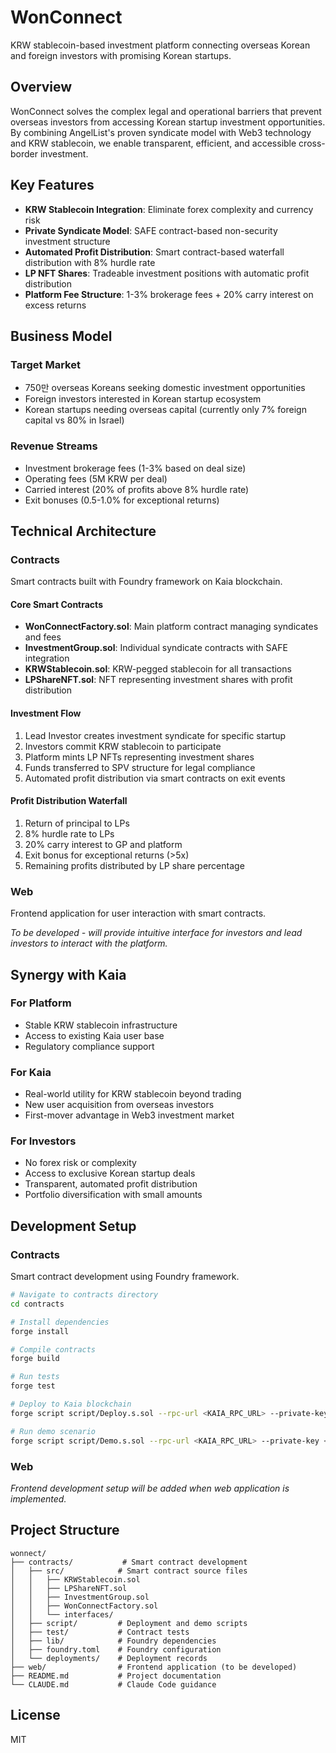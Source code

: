 # WonConnect

KRW stablecoin-based investment platform connecting overseas Korean and foreign investors with promising Korean startups.

## Overview

WonConnect solves the complex legal and operational barriers that prevent overseas investors from accessing Korean startup investment opportunities. By combining AngelList's proven syndicate model with Web3 technology and KRW stablecoin, we enable transparent, efficient, and accessible cross-border investment.

## Key Features

- **KRW Stablecoin Integration**: Eliminate forex complexity and currency risk
- **Private Syndicate Model**: SAFE contract-based non-security investment structure
- **Automated Profit Distribution**: Smart contract-based waterfall distribution with 8% hurdle rate
- **LP NFT Shares**: Tradeable investment positions with automatic profit distribution
- **Platform Fee Structure**: 1-3% brokerage fees + 20% carry interest on excess returns

## Business Model

### Target Market
- 750만 overseas Koreans seeking domestic investment opportunities
- Foreign investors interested in Korean startup ecosystem
- Korean startups needing overseas capital (currently only 7% foreign capital vs 80% in Israel)

### Revenue Streams
- Investment brokerage fees (1-3% based on deal size)
- Operating fees (5M KRW per deal)
- Carried interest (20% of profits above 8% hurdle rate)
- Exit bonuses (0.5-1.0% for exceptional returns)

## Technical Architecture

### Contracts
Smart contracts built with Foundry framework on Kaia blockchain.

#### Core Smart Contracts
- **WonConnectFactory.sol**: Main platform contract managing syndicates and fees
- **InvestmentGroup.sol**: Individual syndicate contracts with SAFE integration
- **KRWStablecoin.sol**: KRW-pegged stablecoin for all transactions
- **LPShareNFT.sol**: NFT representing investment shares with profit distribution

#### Investment Flow
1. Lead Investor creates investment syndicate for specific startup
2. Investors commit KRW stablecoin to participate
3. Platform mints LP NFTs representing investment shares
4. Funds transferred to SPV structure for legal compliance
5. Automated profit distribution via smart contracts on exit events

#### Profit Distribution Waterfall
1. Return of principal to LPs
2. 8% hurdle rate to LPs
3. 20% carry interest to GP and platform
4. Exit bonus for exceptional returns (>5x)
5. Remaining profits distributed by LP share percentage

### Web
Frontend application for user interaction with smart contracts.

*To be developed - will provide intuitive interface for investors and lead investors to interact with the platform.*

## Synergy with Kaia

### For Platform
- Stable KRW stablecoin infrastructure
- Access to existing Kaia user base
- Regulatory compliance support

### For Kaia
- Real-world utility for KRW stablecoin beyond trading
- New user acquisition from overseas investors
- First-mover advantage in Web3 investment market

### For Investors
- No forex risk or complexity
- Access to exclusive Korean startup deals
- Transparent, automated profit distribution
- Portfolio diversification with small amounts

## Development Setup

### Contracts
Smart contract development using Foundry framework.

```bash
# Navigate to contracts directory
cd contracts

# Install dependencies
forge install

# Compile contracts
forge build

# Run tests
forge test

# Deploy to Kaia blockchain
forge script script/Deploy.s.sol --rpc-url <KAIA_RPC_URL> --private-key <PRIVATE_KEY> --broadcast

# Run demo scenario
forge script script/Demo.s.sol --rpc-url <KAIA_RPC_URL> --private-key <PRIVATE_KEY> --broadcast
```

### Web
*Frontend development setup will be added when web application is implemented.*

## Project Structure

```
wonnect/
├── contracts/           # Smart contract development
│   ├── src/            # Smart contract source files
│   │   ├── KRWStablecoin.sol
│   │   ├── LPShareNFT.sol
│   │   ├── InvestmentGroup.sol
│   │   ├── WonConnectFactory.sol
│   │   └── interfaces/
│   ├── script/         # Deployment and demo scripts
│   ├── test/           # Contract tests
│   ├── lib/            # Foundry dependencies
│   ├── foundry.toml    # Foundry configuration
│   └── deployments/    # Deployment records
├── web/                # Frontend application (to be developed)
├── README.md           # Project documentation
└── CLAUDE.md           # Claude Code guidance
```

## License

MIT
